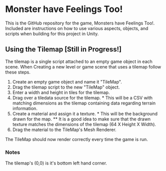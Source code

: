 # Monster have Feelings Too!

This is the GitHub repository for the game, Monsters have Feelings Too!. Included are instructions on how to use various aspects, objects, and scripts when building for this project in Unity.

## Using the Tilemap [Still in Progress!]

The tilemap is a single script attached to an empty game object in each scene. When Creating a new level or game scene that uses a tilemap follow these steps.

1. Create an empty game object and name it "TileMap".
2. Drag the tilemap script to the new "TileMap" object. 
3. Enter a width and height in tiles for the tilemap. 
4. Drag over a tiledata source for the tilemap. * This will be a CSV with matching dimensions as the tilemap containing data regarding terrain information.
5. Create a material and assign it a texture. * This will be the background drawn for the map. ** It is a good idea to make sure that the drawn texture matches the dimensions of the tilemap (64 X Height X Width).
6. Drag the material to the TileMap's Mesh Renderer.

The TileMap should now render correctly every time the game is run.

### Notes
The tilemap's (0,0) is it's bottom left hand corner.